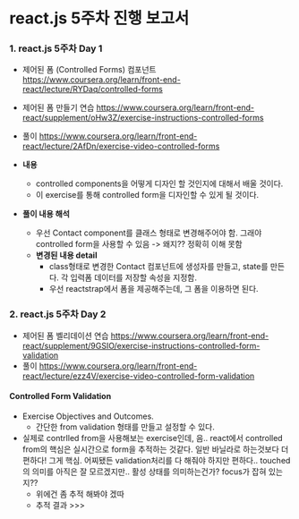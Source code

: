 # react.js 5주차 진행 보고서

### 1. react.js 5주차 Day 1
- 제어된 폼 (Controlled Forms) 컴포넌트
https://www.coursera.org/learn/front-end-react/lecture/RYDaq/controlled-forms

- 제어된 폼 만들기 연습
https://www.coursera.org/learn/front-end-react/supplement/oHw3Z/exercise-instructions-controlled-forms

- 풀이
https://www.coursera.org/learn/front-end-react/lecture/2AfDn/exercise-video-controlled-forms

- **내용**
    - controlled components을 어떻게 디자인 할 것인지에 대해서 배울 것이다.
    - 이 exercise를 통해 controlled form을 디자인할 수 있게 될 것이다.

- **풀이 내용 해석**
    - 우선 Contact component를 클래스 형태로 변경해주어야 함. 그래야 controlled form을 사용할 수 있음 -> 왜지?? 정확히 이해 못함
    - **변경된 내용 detail**
        - class형태로 변경한 Contact 컴포넌트에 생성자를 만들고, state를 만든다. 각 입력폼 데이터를 저장할 속성을 지정함.
        - 우선 reactstrap에서 폼을 제공해주는데, 그 폼을 이용하면 된다. 

### 2. react.js 5주차 Day 2
- 제어된 폼 벨리데이션 연습
https://www.coursera.org/learn/front-end-react/supplement/9GSIO/exercise-instructions-controlled-form-validation
- 풀이
https://www.coursera.org/learn/front-end-react/lecture/ezz4V/exercise-video-controlled-form-validation

#### **Controlled Form Validation**
- Exercise Objectives and Outcomes.
    - 간단한 from validation 형태를 만들고 설정할 수 있다.
- 실제로 contrlled from을 사용해보는 exercise인데, 음.. react에서 controlled from의 핵심은 실시간으로 form을 추적하는 것같다. 일반 바닐라로 하는것보다 더 편하다! 그게 핵심. 어찌됐든 validation처리를 다 해줘야 하지만 편하다.. touched의 의미를 아직은 잘 모르겠지만.. 활성 상태를 의미하는건가? focus가 잡혀 있는지??
    - 위에건 좀 추적 해봐야 겠따
    - 추적 결과 >>>